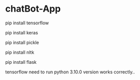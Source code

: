 ﻿# chatBot-App
 
pip install tensorflow 

pip install keras 

pip install pickle

pip install nltk

pip install flask



tensorflow need to run python 3.10.0 version works correctly..
